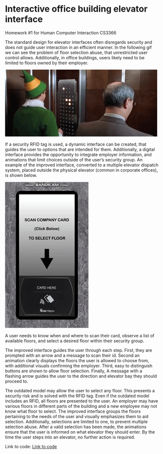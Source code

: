 # Interactive office building elevator interface
Homework #1 for Human Computer Interaction CS3366

The standard design for elevator interfaces often disregards security and does not guide user interaction in an efficient manner.
In the following gif we can see the problem of floor selection abuse, that unrestricted user control allows. Additionally, in office buildings, users likely need to be limited to floors owned by their employer.


![](bad_elevator_gif.gif)


If a security RFID tag is used, a dynamic interface can be created, that guides the user to options that are intended for them. Additionally, a digital interface provides the opportunity to integrate employer information, and animations that limit choices outside of the user’s security group. An example of the improved interface, converted to a multiple elevator dispatch system, placed outside the physical elevator (common in corporate offices), is shown below.  


![](elevator_gif_Costanzo.gif)


A user needs to know when and where to scan their card, observe a list of available floors, and select a desired floor within their security group.

The improved interface guides the user through each step. First, they are prompted with an arrow and a message to scan their id. Second an animation clearly displays the floors the user is allowed to choose from, with additional visuals confirming the employer. Third, easy to distinguish buttons are shown to allow floor selection. Finally, A message with a flashing arrow guides the user to the direction and elevator bay they should proceed to.

The outdated model may allow the user to select any floor. This presents a security risk and is solved with the RFID tag. Even if the outdated model includes an RFID, all floors are presented to the user. An employer may have various floors in different parts of the building and a new employee may not know what floor to select. The improved interface groups the floors pertaining to the needs of the user and visually emphasizes them to aid selection. Additionally, selections are limited to one, to prevent multiple selection abuse. After a valid selection has been made, the animations ensure that the user is informed on what elevator they should enter. By the time the user steps into an elevator, no further action is required.

Link to code:
[Link to code](https://github.com/GabrielCostanzo/Interactive-office-building-elevator-interface)
